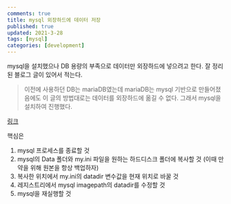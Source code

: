 ```yaml
---
comments: true
title: mysql 외장하드에 데이터 저장
published: true
updated: 2021-3-28
tags: [mysql]
categories: [development]
---
```


mysql을 설치했으나 DB 용량의 부족으로 데이터만 외장하드에 넣으려고 한다.
잘 정리된 블로그 글이 있어서 적는다.
> 이전에 사용하던 DB는 mariaDB였는데 mariaDB는 mysql 기반으로 만들어졌음에도 이 글의 방법대로는 데이터를 외장하드에 옮길 수 없다. 그래서 mysql을 설치하여 진행했다.

[링크](https://suzxc2468.tistory.com/147)

핵심은 
1) mysql 프로세스를 종료할 것
2) mysql의 Data 폴더와 my.ini 파일을 원하는 하드디스크 폴더에 복사할 것 (이때 만약을 위해 원본을 항상 백업하자)
3) 복사한 위치에서 my.ini의 datadir 변수값을 현재 위치로 바꿀 것
4) 레지스트리에서 mysql imagepath의 datadir를 수정할 것
5) mysql을 재실행할 것
